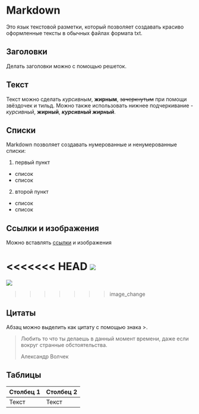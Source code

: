 # Markdown
Это язык текстовой разметки, который позволяет создавать красиво оформленные тексты в обычных файлах формата txt.

## Заголовки
Делать заголовки можно с помощью решеток.
## Текст
Текст можно сделать *курсивным*, **жирным**, ~~зачеркнутым~~ при помощи звёздочек и тильд. Можно также использовать нижнее подчеркивание - _курсивный_, __жирный__, __*курсивный жирный*__.
## Списки
Markdown позволяет создавать нумерованные и ненумерованные списки:

1. первый пункт
* список
* список
2. второй пункт
* список
* список
## Ссылки и изображения
Можно вставлять [ссылки](https://gb.ru/) и изображения 

<<<<<<< HEAD
![](https://s3.mooc.ru/prod/source/origin/photos/companies/2407/large.png)
=======
![](https://info-profi.net/wp-content/uploads/2020/09/%D0%94%D0%91_%D1%81%D1%82%D0%B0%D1%80%D1%82-735x400.jpg)
>>>>>>> image_change
## Цитаты
Абзац можно выделить как цитату с помощью знака >.

> Любить то что ты делаешь в данный момент времени, даже если вокруг странные обстоятельства.
>
> Александр Волчек
## Таблицы
| Столбец 1 | Столбец 2 |
| --------- | --------- |
| Текст     | Текст     |